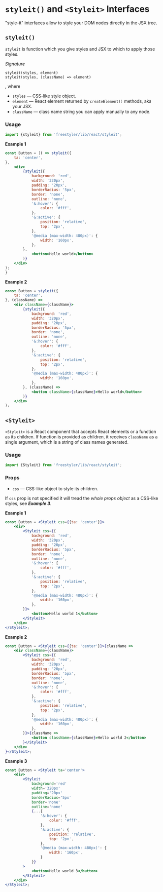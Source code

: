 # `styleit()` and `<Styleit>` Interfaces

"style-it" interfaces allow to style your DOM nodes directly in the JSX tree.


## `styleit()`

`styleit` is function which you give styles and JSX to which to apply those styles.

*Signature*

```tsx
styleit(styles, element)
styleit(styles, (className) => element)
```

, where

  - `styles` &mdash; CSS-like style object.
  - `element` &mdash; React element returned by `createElement()` methods, aka your JSX.
  - `className` &mdash; class name string you can apply manually to any node.


### Usage

```js
import {styleit} from 'freestyler/lib/react/styleit';
```

__Example 1__

```jsx
const Button = () => styleit({
    ta: 'center',
},
    <div>
        {styleit({
            background: 'red',
            width: '320px',
            padding: '20px',
            borderRadius: '5px',
            border: 'none',
            outline: 'none',
            '&:hover': {
                color: '#fff',
            },
            '&:active': {
                position: 'relative',
                top: '2px',
            },
            '@media (max-width: 480px)': {
                width: '160px',
            },
        },
            <button>Hello world</button>
        )}
    </div>
);
}
```

__Example 2__

```jsx
const Button = styleit({
    ta: 'center',
}, (className) =>
    <div className={className}>
        {styleit({
            background: 'red',
            width: '320px',
            padding: '20px',
            borderRadius: '5px',
            border: 'none',
            outline: 'none',
            '&:hover': {
                color: '#fff',
            },
            '&:active': {
                position: 'relative',
                top: '2px',
            },
            '@media (max-width: 480px)': {
                width: '160px',
            },
        }, (className) =>
            <button className={className}>Hello world</button>
        )}
    </div>
);
```


## `<Styleit>`

`<Styleit>` is a React component that accepts React elements or a function as its children.
If function is provided as children, it receives `className` as a single argument, which is
a string of class names generated.


### Usage

```js
import {Styleit} from 'freestyler/lib/react/styleit';
```

### Props

- `css` &mdash; CSS-like object to style its children.

If `css` prop is not specified it will tread the *whole props object* as a CSS-like styles, see
*__Example 3__*.

__Example 1__

```jsx
const Button = <Styleit css={{ta: 'center'}}>
    <div>
        <Styleit css={{
            background: 'red',
            width: '320px',
            padding: '20px',
            borderRadius: '5px',
            border: 'none',
            outline: 'none',
            '&:hover': {
                color: '#fff',
            },
            '&:active': {
                position: 'relative',
                top: '2px',
            },
            '@media (max-width: 480px)': {
                width: '160px',
            },
        }}>
            <button>Hello world 1</button>
        </Styleit>
    </div>
</Styleit>;
```

__Example 2__

```jsx
const Button = <Styleit css={{ta: 'center'}}>{className =>
    <div className={className}>
        <Styleit css={{
            background: 'red',
            width: '320px',
            padding: '20px',
            borderRadius: '5px',
            border: 'none',
            outline: 'none',
            '&:hover': {
                color: '#fff',
            },
            '&:active': {
                position: 'relative',
                top: '2px',
            },
            '@media (max-width: 480px)': {
                width: '160px',
            },
        }}>{className =>
            <button className={className}>Hello world 2</button>
        }</Styleit>
    </div>
}</Styleit>;
```

__Example 3__

```jsx
const Button = <Styleit ta='center'>
    <div>
        <Styleit
            background='red'
            width='320px'
            padding='20px'
            borderRadius='5px'
            border='none'
            outline='none'
            {...{
                '&:hover': {
                    color: '#fff',
                },
                '&:active': {
                    position: 'relative',
                    top: '2px',
                },
                '@media (max-width: 480px)': {
                    width: '160px',
                }
            }}
        >
            <button>Hello world 3</button>
        </Styleit>
    </div>
</Styleit>;
```
